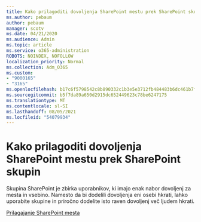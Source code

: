```yaml
---
title: Kako prilagoditi dovoljenja SharePoint mestu prek SharePoint skupin
ms.author: pebaum
author: pebaum
manager: scotv
ms.date: 04/21/2020
ms.audience: Admin
ms.topic: article
ms.service: o365-administration
ROBOTS: NOINDEX, NOFOLLOW
localization_priority: Normal
ms.collection: Adm_O365
ms.custom:
- "9000165"
- "3165"
ms.openlocfilehash: b17c6f5798542c8b890332c1b3e5e3712fb484483b6dc461b7fa9fbcc757106d
ms.sourcegitcommit: b5f7da89a650d2915dc652449623c78be6247175
ms.translationtype: MT
ms.contentlocale: sl-SI
ms.lasthandoff: 08/05/2021
ms.locfileid: "54079934"
---
```

# <a name="how-to-customize-sharepoint-site-permissions-via-sharepoint-groups"></a>Kako prilagoditi dovoljenja SharePoint mestu prek SharePoint skupin 

Skupina SharePoint je zbirka uporabnikov, ki imajo enak nabor dovoljenj za mesta in vsebino. Namesto da bi dodelili dovoljenja eni osebi hkrati, lahko uporabite skupine in priročno dodelite isto raven dovoljenj več ljudem hkrati.

[Prilagajanje SharePoint mesta](https://docs.microsoft.com/sharepoint/customize-sharepoint-site-permissions)